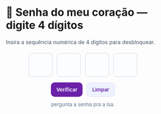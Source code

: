 
<html lang="pt-BR">
<head>
<meta charset="UTF-8">
<meta name="viewport" content="width=device-width, initial-scale=1.0">
<title>💖 Senha, Quiz e Pedido</title>
<style>
:root {--accent:#6b21a8; --secondary:#dc3545; --success:#28a745;}
* {box-sizing:border-box; font-family: Inter, sans-serif;}

/* Ajuste para permitir scroll vertical */
html, body {
  margin:0; 
  padding:0; 
  min-height:100%; 
  display:block;       /* permite rolagem */
  background: linear-gradient(135deg,#fdfbff 0%,#f6f8ff 100%);
  overflow-y: auto;    /* barra de rolagem vertical */
}

body {
  padding:20px;        /* espaço nas laterais */
}

.card {
  background:#fff; 
  padding:28px; 
  border-radius:12px; 
  box-shadow:0 10px 30px rgba(16,24,40,0.08); 
  width:380px; 
  max-width:94%; 
  text-align:center; 
  position:relative; 
  z-index:10;
  margin:20px auto;    /* centraliza e separa os cards */
}

h1 {margin:0 0 16px; font-size:22px; color:#0f172a;}
p {margin:0 0 20px; color:#475569;}
.pins {display:flex; gap:10px; justify-content:center; margin-bottom:14px;}
.pin {width:64px; height:64px; border-radius:10px; border:2px solid #e6e9ef; background:#fbfdff; display:flex; align-items:center; justify-content:center; font-size:32px; line-height:60px;}
.pin input {width:100%; height:100%; border:0; background:transparent; font-size:32px; text-align:center; outline:none;}
.buttons {display:flex; gap:10px; justify-content:center; margin-bottom:12px;}
button {padding:10px 14px; border-radius:10px; border:0; background:var(--accent); color:white; cursor:pointer; font-weight:600; transition: all 0.3s ease;}
.secondary {background:#eef2ff; color:var(--accent); border:1px solid rgba(107,33,168,0.08);}
.msg {height:22px; text-align:center; margin-top:12px; color:#ef4444; font-weight:700;}
.hint {font-size:13px; color:#64748b; text-align:center; margin-top:10px;}
#quizCard, #pedido, #errorMsg {display:none; text-align:center;}
#pedido {background:#fce7f3; padding:40px; border-radius:12px;}
#pedido h1 {font-size:24px; color:#d6336c;}
#pedido button {border-radius:50px; font-size:18px; padding:10px 20px;}
#errorMsg {background:#ffe4e1; color:#842029; font-size:20px; padding:30px; border-radius:12px;}
#errorMsg button {margin:10px auto; display:block;}
.heart {position:fixed; top:-30px; color:#ef476f; font-size:20px; animation:fall linear forwards; z-index:1; user-select:none; pointer-events:none;}
@keyframes fall {to{transform:translateY(110vh) rotate(360deg); opacity:0;}}
.shake {animation: shake 0.3s;}
@keyframes shake {0%{transform:translateX(0);}25%{transform:translateX(-5px);}50%{transform:translateX(5px);}75%{transform:translateX(-5px);}100%{transform:translateX(0);}}
</style>
</head>
<body>

<!-- Tela do cadeado -->
<main class="card" id="cadeado">
  <h1>💖 Senha do meu coração — digite 4 dígitos</h1>
  <p>Insira a sequência numérica de 4 dígitos para desbloquear.</p>
  <div class="pins">
    <div class="pin"><input maxlength="1" id="d0" inputmode="numeric"></div>
    <div class="pin"><input maxlength="1" id="d1" inputmode="numeric"></div>
    <div class="pin"><input maxlength="1" id="d2" inputmode="numeric"></div>
    <div class="pin"><input maxlength="1" id="d3" inputmode="numeric"></div>
  </div>
  <div class="buttons">
    <button id="check">Verificar</button>
    <button id="clear" class="secondary">Limpar</button>
  </div>
  <div class="hint">pergunta a senha pra a Isa.</div>
  <div class="msg" id="msg"></div>
</main>

<!-- Tela do Quiz -->
<main class="card" id="quizCard">
  <h1 id="quizQuestion"></h1>
  <div class="buttons">
    <button id="yesBtn">Sim</button>
    <button id="noBtn" class="secondary">Não</button>
  </div>
</main>

<!-- Tela do pedido -->
<main class="card" id="pedido">
  <h1>Quer namorar comigo? 🥺👉👈</h1>
  <div class="buttons">
    <button id="pedidoYes" style="background:#28a745;">Sim 💖</button>
    <button id="pedidoNo" style="background:#dc3545;">Não 💔</button>
  </div>
</main>

<div id="errorMsg"></div>

<script>
// ----------------- Cadeado -----------------
const SECRET = '0001';
const inputs = [0,1,2,3].map(i=>document.getElementById('d'+i));
const msg = document.getElementById('msg');
const checkBtn = document.getElementById('check');
const clearBtn = document.getElementById('clear');
const cadeado = document.getElementById('cadeado');
const quizCard = document.getElementById('quizCard');

inputs[0].focus();
inputs.forEach((inp, idx)=>{
  inp.addEventListener('input', e=>{
    e.target.value = e.target.value.replace(/[^0-9]/g,'').slice(-1);
    if(e.target.value && idx<3) inputs[idx+1].focus();
  });
  inp.addEventListener('keydown', e=>{
    if(e.key==='Backspace'&&!e.target.value&&idx>0) inputs[idx-1].focus();
    if(e.key==='ArrowLeft'&&idx>0) inputs[idx-1].focus();
    if(e.key==='ArrowRight'&&idx<3) inputs[idx+1].focus();
    if(e.key==='Enter') attempt();
  });
});

function getValue(){return inputs.map(i=>i.value||'').join('');}
function attempt(){
  const val = getValue();
  if(val.length < 4){
    msg.textContent = 'Preencha os 4 dígitos.';
    return;
  }
  if(val === SECRET){
    cadeado.style.display='none';
    showQuiz();
  } else {
    msg.textContent='Senha incorreta. Tente novamente.';
    inputs.forEach(i => i.classList.add('shake'));
    setTimeout(()=>inputs.forEach(i => i.classList.remove('shake')), 300);
    inputs[0].focus();
  }
}
checkBtn.addEventListener('click', attempt);
clearBtn.addEventListener('click', ()=>{inputs.forEach(i=>i.value=''); msg.textContent=''; inputs[0].focus();});

// ----------------- Quiz -----------------
const questions = [
  "Pergunta 1: Você é lésbica? 🌈",
  "Pergunta 2: Você é racista? ✊🏽",
  "Pergunta 3: Você é uma geladeira elotrux? 🧊",
  "Pergunta 4: Você me acha engraçado?😆"
];
let currentQuestion = 0;
const quizQuestion = document.getElementById('quizQuestion');
const yesBtn = document.getElementById('yesBtn');
const noBtn = document.getElementById('noBtn');
const pedido = document.getElementById('pedido');

function showQuiz(){
  quizCard.style.display='block';
  quizQuestion.textContent = questions[currentQuestion];
}
function nextQuestion(){
  currentQuestion++;
  if(currentQuestion < questions.length){
    quizQuestion.textContent = questions[currentQuestion];
  } else {
    quizCard.style.display='none';
    pedido.style.display='block';
  }
}
yesBtn.addEventListener('click', nextQuestion);
noBtn.addEventListener('click', nextQuestion);

// ----------------- Pedido -----------------
const pedidoYes = document.getElementById('pedidoYes');
const pedidoNo = document.getElementById('pedidoNo');
const errorMsg = document.getElementById('errorMsg');
const naoMessages = [
  "Será que você não quer clicar no Sim? 💖",
  "O Sim é muito legal! 😍",
  "Clique no Sim, por favor! 🌟",
  "Não resista ao Sim! 🥰"
];
let naoIndex = 0;

pedidoYes.addEventListener('click', ()=>{
  pedido.style.display='none';
  errorMsg.style.display='block';
  errorMsg.innerHTML = `
<div style="background:#fff0f6; padding:20px; border-radius:15px; max-width:500px; margin:0 auto; line-height:1.6;">
  <p>💌 <strong>Ana Namiê</strong>,</p>
  <p>Nem sei por onde começar, mas queria me expressar e te dizer que te amo muito. ❤️ Faz 4 meses que gosto de você, mas nunca tive coragem de falar sobre isso. Pode não ter parecido, mas foi difícil tentar conversar com você.</p>
  <p>Eu sei que às vezes ficava “Shippando” você com o Carlos, mas era a minha forma de tentar falar com você, porque você é muito difícil de conversar… mas ao mesmo tempo linda, simpática e legal. ✨ Espero que continue assim para sempre.</p>
  <p>Eu te amo de qualquer jeito, até nos piores dias, com espinhas ou dores. 💖 Espero que tenha gostado do site. Queria ter conversado mais ou te conhecido melhor, mas se você aceitar, provavelmente conseguirei, e quem sabe, como talvez seu namorado, possamos nos conhecer muito mais.</p>
  <p style="text-align:right;">ASS: <strong>Pedro</strong><br>29/08/2025</p>
</div>

<button id="linkBtn" style="
  margin:20px auto;
  display:block;
  padding:12px 24px;
  border-radius:12px;
  border:none;
  background:linear-gradient(90deg,#ff3cac,#784ba0,#2b86c5);
  color:white;
  font-weight:700;
  font-size:18px;
  cursor:pointer;
  box-shadow:0 4px 15px rgba(0,0,0,0.2);
">Clique aqui</button>

<button id="restartBtn" style="
  margin:10px auto;
  display:block;
  padding:10px 20px;
  border-radius:12px;
  border:none;
  background:#0d6efd;
  color:white;
  font-weight:600;
  cursor:pointer;
">Voltar ao início</button>
  `;

  document.getElementById('linkBtn').addEventListener('click', ()=>{ 
    window.open('https://www.youtube.com/watch?v=lp-EO5I60KA','_blank'); 
  });
  document.getElementById('restartBtn').addEventListener('click', ()=>{
    errorMsg.style.display='none';
    currentQuestion=0; naoIndex=0;
    inputs.forEach(i=>i.value=''); msg.textContent='';
    cadeado.style.display='block'; inputs[0].focus();
  });
});

pedidoNo.addEventListener('click', ()=>{
  pedidoNo.textContent = naoMessages[naoIndex];
  naoIndex++; if(naoIndex>=naoMessages.length) naoIndex=0;
});

// ----------------- Corações -----------------
function createHeart(){
  const heart=document.createElement('div');
  heart.className='heart';
  heart.textContent='❤';
  heart.style.left=Math.random()*100+'vw';
  heart.style.fontSize=(14+Math.random()*26)+'px';
  heart.style.animationDuration=(3+Math.random()*4)+'s';
  document.body.appendChild(heart);
  setTimeout(()=>heart.remove(),7000);
}
setInterval(createHeart,450);
</script>
</body>
</html>
